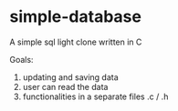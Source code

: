 # simple-database

A simple sql light clone written in C

Goals:

1. updating and saving data
2. user can read the data
3. functionalities in a separate files .c / .h
